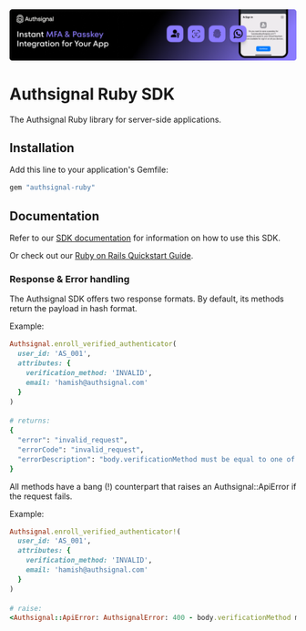 <img width="1070" alt="Authsignal" src="https://raw.githubusercontent.com/authsignal/authsignal-node/main/.github/images/authsignal.png">

# Authsignal Ruby SDK

The Authsignal Ruby library for server-side applications.

## Installation

Add this line to your application's Gemfile:

```ruby
gem "authsignal-ruby"
```

## Documentation

Refer to our [SDK documentation](https://docs.authsignal.com/sdks/server/overview) for information on how to use this SDK.

Or check out our [Ruby on Rails Quickstart Guide](https://docs.authsignal.com/quickstarts/ruby-on-rails).

### Response & Error handling

The Authsignal SDK offers two response formats. By default, its methods return the payload in hash format.

Example:

```ruby
Authsignal.enroll_verified_authenticator(
  user_id: 'AS_001',
  attributes: {
    verification_method: 'INVALID',
    email: 'hamish@authsignal.com'
  }
)

# returns:
{
  "error": "invalid_request",
  "errorCode": "invalid_request",
  "errorDescription": "body.verificationMethod must be equal to one of the allowed values - allowedValues: AUTHENTICATOR_APP,EMAIL_MAGIC_LINK,EMAIL_OTP,SMS"
}
```

All methods have a bang (!) counterpart that raises an Authsignal::ApiError if the request fails.

Example:

```ruby
Authsignal.enroll_verified_authenticator!(
  user_id: 'AS_001',
  attributes: {
    verification_method: 'INVALID',
    email: 'hamish@authsignal.com'
  }
)

# raise:
<Authsignal::ApiError: AuthsignalError: 400 - body.verificationMethod must be equal to one of the allowed values - allowedValues: AUTHENTICATOR_APP,EMAIL_MAGIC_LINK,EMAIL_OTP,SMS.
```